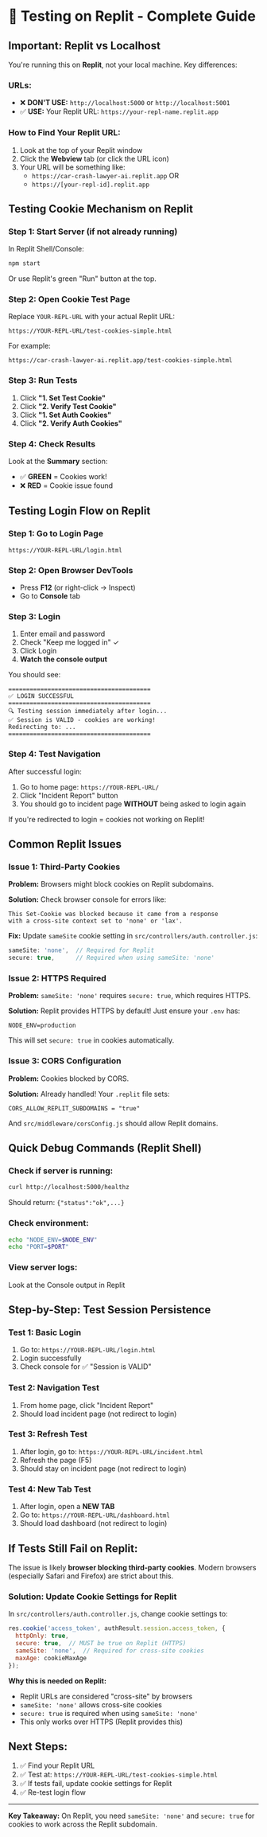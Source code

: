 # 🔧 Testing on Replit - Complete Guide

## Important: Replit vs Localhost

You're running this on **Replit**, not your local machine. Key differences:

### URLs:
- ❌ **DON'T USE:** `http://localhost:5000` or `http://localhost:5001`
- ✅ **USE:** Your Replit URL: `https://your-repl-name.replit.app`

### How to Find Your Replit URL:

1. Look at the top of your Replit window
2. Click the **Webview** tab (or click the URL icon)
3. Your URL will be something like:
   - `https://car-crash-lawyer-ai.replit.app` OR
   - `https://[your-repl-id].replit.app`

## Testing Cookie Mechanism on Replit

### Step 1: Start Server (if not already running)

In Replit Shell/Console:
```bash
npm start
```

Or use Replit's green "Run" button at the top.

### Step 2: Open Cookie Test Page

Replace `YOUR-REPL-URL` with your actual Replit URL:

```
https://YOUR-REPL-URL/test-cookies-simple.html
```

For example:
```
https://car-crash-lawyer-ai.replit.app/test-cookies-simple.html
```

### Step 3: Run Tests

1. Click **"1. Set Test Cookie"**
2. Click **"2. Verify Test Cookie"**
3. Click **"1. Set Auth Cookies"**
4. Click **"2. Verify Auth Cookies"**

### Step 4: Check Results

Look at the **Summary** section:
- ✅ **GREEN** = Cookies work!
- ❌ **RED** = Cookie issue found

## Testing Login Flow on Replit

### Step 1: Go to Login Page

```
https://YOUR-REPL-URL/login.html
```

### Step 2: Open Browser DevTools

- Press **F12** (or right-click → Inspect)
- Go to **Console** tab

### Step 3: Login

1. Enter email and password
2. Check "Keep me logged in" ✓
3. Click Login
4. **Watch the console output**

You should see:
```
========================================
✅ LOGIN SUCCESSFUL
========================================
🔍 Testing session immediately after login...
✅ Session is VALID - cookies are working!
Redirecting to: ...
========================================
```

### Step 4: Test Navigation

After successful login:
1. Go to home page: `https://YOUR-REPL-URL/`
2. Click "Incident Report" button
3. You should go to incident page **WITHOUT** being asked to login again

If you're redirected to login = cookies not working on Replit!

## Common Replit Issues

### Issue 1: Third-Party Cookies

**Problem:** Browsers might block cookies on Replit subdomains.

**Solution:** Check browser console for errors like:
```
This Set-Cookie was blocked because it came from a response
with a cross-site context set to 'none' or 'lax'.
```

**Fix:** Update `sameSite` cookie setting in `src/controllers/auth.controller.js`:
```javascript
sameSite: 'none',  // Required for Replit
secure: true,      // Required when using sameSite: 'none'
```

### Issue 2: HTTPS Required

**Problem:** `sameSite: 'none'` requires `secure: true`, which requires HTTPS.

**Solution:** Replit provides HTTPS by default! Just ensure your `.env` has:
```
NODE_ENV=production
```

This will set `secure: true` in cookies automatically.

### Issue 3: CORS Configuration

**Problem:** Cookies blocked by CORS.

**Solution:** Already handled! Your `.replit` file sets:
```
CORS_ALLOW_REPLIT_SUBDOMAINS = "true"
```

And `src/middleware/corsConfig.js` should allow Replit domains.

## Quick Debug Commands (Replit Shell)

### Check if server is running:
```bash
curl http://localhost:5000/healthz
```

Should return: `{"status":"ok",...}`

### Check environment:
```bash
echo "NODE_ENV=$NODE_ENV"
echo "PORT=$PORT"
```

### View server logs:
Look at the Console output in Replit

## Step-by-Step: Test Session Persistence

### Test 1: Basic Login
1. Go to: `https://YOUR-REPL-URL/login.html`
2. Login successfully
3. Check console for ✅ "Session is VALID"

### Test 2: Navigation Test
1. From home page, click "Incident Report"
2. Should load incident page (not redirect to login)

### Test 3: Refresh Test
1. After login, go to: `https://YOUR-REPL-URL/incident.html`
2. Refresh the page (F5)
3. Should stay on incident page (not redirect to login)

### Test 4: New Tab Test
1. After login, open a **NEW TAB**
2. Go to: `https://YOUR-REPL-URL/dashboard.html`
3. Should load dashboard (not redirect to login)

## If Tests Still Fail on Replit:

The issue is likely **browser blocking third-party cookies**. Modern browsers (especially Safari and Firefox) are strict about this.

### Solution: Update Cookie Settings for Replit

In `src/controllers/auth.controller.js`, change cookie settings to:

```javascript
res.cookie('access_token', authResult.session.access_token, {
  httpOnly: true,
  secure: true,  // MUST be true on Replit (HTTPS)
  sameSite: 'none',  // Required for cross-site cookies
  maxAge: cookieMaxAge
});
```

**Why this is needed on Replit:**
- Replit URLs are considered "cross-site" by browsers
- `sameSite: 'none'` allows cross-site cookies
- `secure: true` is required when using `sameSite: 'none'`
- This only works over HTTPS (Replit provides this)

## Next Steps:

1. ✅ Find your Replit URL
2. ✅ Test at: `https://YOUR-REPL-URL/test-cookies-simple.html`
3. ✅ If tests fail, update cookie settings for Replit
4. ✅ Re-test login flow

---

**Key Takeaway:** On Replit, you need `sameSite: 'none'` and `secure: true` for cookies to work across the Replit subdomain.
